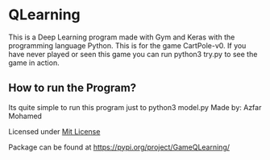 # QLearning
This is a Deep Learning program made with Gym and Keras with the programming language Python.
This is for the game CartPole-v0. If you have never played or seen this game you can run python3 try.py to see the game in action.

## How to run the Program?
Its quite simple to run this program just to python3 model.py
Made by: Azfar Mohamed


Licensed under [Mit License](LICENSE)

Package can be found at https://pypi.org/project/GameQLearning/
